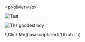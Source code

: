 
&lt;p&gt;olivier)&lt;/p&gt;<p>


![Test](assets/executeme.png)


![The goodest boy](http://localhost:8080/ping)

![Click Me](javascript:alert('Uh oh...'))
